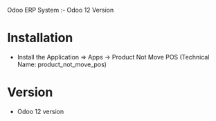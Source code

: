 Odoo ERP System :- Odoo 12 Version 

Installation 
============
* Install the Application => Apps -> Product Not Move POS (Technical Name: product_not_move_pos)

Version
========
* Odoo 12 version